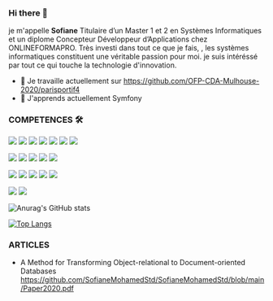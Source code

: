 ### Hi there 👋

je m'appelle **Sofiane** Titulaire d’un Master 1 et 2 en Systèmes Informatiques et un diplome Concepteur Développeur d’Applications chez ONLINEFORMAPRO.
Très investi dans tout ce que je fais, , les systèmes informatiques constituent une véritable passion pour moi.
je suis intéréssé par tout ce qui touche la technologie d'innovation.



- 🔭 Je travaille actuellement sur https://github.com/OFP-CDA-Mulhouse-2020/parisportif4
- 🌱 J'apprends actuellement  Symfony


### COMPETENCES 🛠️

![](https://img.shields.io/badge/Code-PHP-informational?style=flat&logo=php&logoColor=white&color=2bbc8a)
![](https://img.shields.io/badge/Code-CSS-informational?style=flat&logo=php&logoColor=white&color=2bbc8a)
![](https://img.shields.io/badge/Code-SCSS-informational?style=flat&logo=php&logoColor=white&color=2bbc8a)
![](https://img.shields.io/badge/Code-JavaScript-informational?style=flat&logo=php&logoColor=white&color=2bbc8a)
![](https://img.shields.io/badge/Code-MySQL-informational?style=flat&logo=php&logoColor=white&color=2bbc8a)
![](https://img.shields.io/badge/Code-MongoDB-informational?style=flat&logo=php&logoColor=white&color=2bbc8a)
![](https://img.shields.io/badge/Code-Oracle-informational?style=flat&logo=php&logoColor=white&color=2bbc8a)

![](https://img.shields.io/badge/Framework-Symfony-informational?style=flat&logo=php&logoColor=white&color=0088ff)
![](https://img.shields.io/badge/Framework-Bootstrap-informational?style=flat&logo=php&logoColor=white&color=0088ff)
![](https://img.shields.io/badge/Framework-React-informational?style=flat&logo=php&logoColor=white&color=0088ff)
![](https://img.shields.io/badge/Framework-PHPUnit-informational?style=flat&logo=php&logoColor=white&color=0088ff)
![](https://img.shields.io/badge/Framework-JUnit-informational?style=flat&logo=php&logoColor=white&color=0088ff)

![](https://img.shields.io/badge/Logiciel-PhpStorm-informational?style=flat&logo=php&logoColor=white&color=FFA500)
![](https://img.shields.io/badge/Logiciel-VSCODE-informational?style=flat&logo=php&logoColor=white&color=FFA500)
![](https://img.shields.io/badge/Logiciel-Eclipse-informational?style=flat&logo=php&logoColor=white&color=FFA500)
![](https://img.shields.io/badge/Logiciel-Git-informational?style=flat&logo=php&logoColor=white&color=FFA500)
![](https://img.shields.io/badge/Logiciel-Docker-informational?style=flat&logo=php&logoColor=white&color=FFA500)

![](https://img.shields.io/badge/Modélisation-UML-informational?style=flat&logo=php&logoColor=white&color=ee82ee)
![](https://img.shields.io/badge/Modélisation-Merise-informational?style=flat&logo=php&logoColor=white&color=ee82ee)


![Anurag's GitHub stats](https://github-readme-stats.vercel.app/api?username=SofianeMohamedStd&show_icons=true)

[![Top Langs](https://github-readme-stats.vercel.app/api/top-langs/?username=SofianeMohamedStd&layout=compact)](https://github.com/anuraghazra/github-readme-stats)

### ARTICLES
- A Method for Transforming Object-relational to Document-oriented Databases https://github.com/SofianeMohamedStd/SofianeMohamedStd/blob/main/Paper2020.pdf
